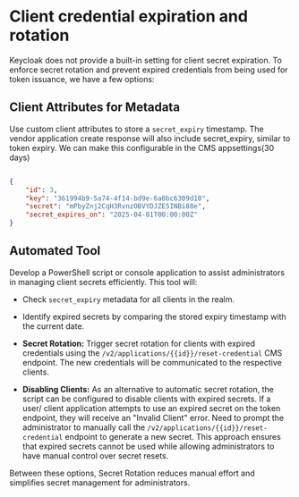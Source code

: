# Client credential expiration and rotation

Keycloak does not provide a built-in setting for client secret expiration. To
enforce secret rotation and prevent expired credentials from being used for
token issuance, we have a few options:

## Client Attributes for Metadata

Use custom client attributes to store a `secret_expiry` timestamp. The vendor
application create response will also include secret_expiry, similar to token expiry.
We can make this configurable in the CMS appsettings(30 days)

  ```json

  {
      "id": 3,
      "key": "361994b9-5a74-4f14-bd9e-6a0bc6309d10",
      "secret": "mPbyZnj2CqH3RvnzOBVYDJZE5INBi88e",
      "secret_expires_on": "2025-04-01T00:00:00Z"
  }
  ```

## Automated Tool

Develop a PowerShell script or console application to assist administrators in
managing client secrets efficiently. This tool will:

* Check `secret_expiry` metadata for all clients in the realm.
* Identify expired secrets by comparing the stored expiry timestamp with the
  current date.

* **Secret Rotation:** Trigger secret rotation for clients with expired
  credentials using the `/v2/applications/{{id}}/reset-credential` CMS endpoint.
  The new credentials will be communicated to the respective clients.

* **Disabling Clients:** As an alternative to automatic secret rotation, the
  script can be configured to disable clients with expired secrets. If a user/
  client application attempts to use an expired secret on the token endpoint,
  they will receive an "Invalid Client" error. Need to prompt the administrator
  to manually call the `/v2/applications/{{id}}/reset-credential` endpoint to
  generate a new secret. This approach ensures that expired secrets cannot be
  used while allowing administrators to have manual control over secret resets.

Between these options, Secret Rotation reduces manual effort and simplifies
secret management for administrators.
